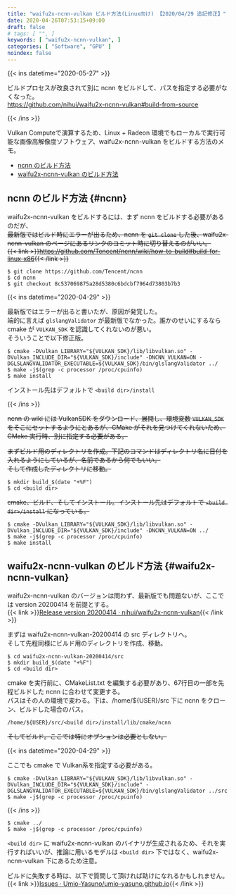 ```yaml
---
title: "waifu2x-ncnn-vulkan ビルド方法(Linux向け) 【2020/04/29 追記修正】"
date: 2020-04-26T07:53:15+09:00
draft: false
# tags: [ "", ]
keywords: [ "waifu2x-ncnn-vulkan", ]
categories: [ "Software", "GPU" ]
noindex: false
---
```


{{< ins datetime="2020-05-27" >}}

ビルドプロセスが改良されて別に ncnn をビルドして、パスを指定する必要がなくなった。  
<https://github.com/nihui/waifu2x-ncnn-vulkan#build-from-source>  

{{< /ins >}}

Vulkan Computeで演算するため、Linux + Radeon 環境でもローカルで実行可能な画像高解像度ソフトウェア、waifu2x-ncnn-vulkan をビルドする方法のメモ。

 * [ncnn のビルド方法](#ncnn)
 * [waifu2x-ncnn-vulkan のビルド方法](#waifu2x-ncnn-vulkan)

## ncnn のビルド方法 {#ncnn}
waifu2x-ncnn-vulkan をビルドするには、まず ncnn をビルドする必要があるのだが、  
<del>最新版ではビルド時にエラーが出るため、ncnn を `git clone` した後、waifu2x-ncnn-vulkan のページにあるリンクのコミット時に切り替えるのがいい。  
{{< link >}}<https://github.com/Tencent/ncnn/wiki/how-to-build#build-for-linux-x86>{{< /link >}}

	$ git clone https://github.com/Tencent/ncnn
	$ cd ncnn
	$ git checkout 8c537069875a28d5380c6bdcbf7964d73803b7b3
</del>

{{< ins datetime="2020-04-29" >}}

最新版ではエラーが出ると書いたが、原因が発覚した。  
端的に言えば `glslangValidator` が最新版でなかった。誰かのせいにするなら cmake が `VULKAN_SDK` を認識してくれないのが悪い。  
そういうことで以下修正版。

	$ cmake -DVulkan_LIBRARY="${VULKAN_SDK}/lib/libvulkan.so" -DVulkan_INCLUDE_DIR="${VULKAN_SDK}/include" -DNCNN_VULKAN=ON -DGLSLANGVALIDATOR_EXECUTABLE=${VULKAN_SDK}/bin/glslangValidator ../
	$ make -j$(grep -c processor /proc/cpuinfo)
	$ make install

インストール先はデフォルトで `<build dir>/install`

{{< /ins >}}

<del>ncnn の wiki には VulkanSDK をダウンロード、展開し、環境変数 `VULKAN_SDK` をそこにセットするようにとあるが、CMake がそれを見つけてくれないため、CMake 実行時、別に指定する必要がある。</del>  

<del>まずビルド用のディレクトリを作成。下記のコマンドはディレクトリ名に日付を入れるようにしているが、名前であるから何でもいい。  
そして作成したディレクトリに移動。</del>

	$ mkdir build_$(date "+%F")
	$ cd <build dir>

<del>cmake、ビルド、そしてインストール。インストール先はデフォルトで `<build dir>/install` になっている。</del>  

	$ cmake -DVulkan_LIBRARY="${VULKAN_SDK}/lib/libvulkan.so" -DVulkan_INCLUDE_DIR="${VULKAN_SDK}/include" -DNCNN_VULKAN=ON ../
	$ make -j$(grep -c processor /proc/cpuinfo)
	$ make install

## waifu2x-ncnn-vulkan のビルド方法 {#waifu2x-ncnn-vulkan}
waifu2x-ncnn-vulkan のバージョンは問わず、最新版でも問題ないが、ここでは version 20200414 を前提とする。  
{{< link >}}[Release version 20200414 · nihui/waifu2x-ncnn-vulkan](https://github.com/nihui/waifu2x-ncnn-vulkan/releases/tag/20200414){{< /link >}}

まずは waifu2x-ncnn-vulkan-20200414 の src ディレクトリへ。  
そして先程同様にビルド用のディレクトリを作成、移動。

	$ cd waifu2x-ncnn-vulkan-20200414/src
	$ mkdir build_$(date "+%F")
	$ cd <build dir>

cmake を実行前に、CMakeList.txt を編集する必要があり、67行目の一部を先程ビルドした ncnn に合わせて変更する。  
パスはその人の環境で変わる。下は、/home/${USER}/src 下に ncnn をクローン、ビルドした場合のパス。  

	/home/${USER}/src/<build dir>/install/lib/cmake/ncnn

<del>そしてビルド。ここでは特にオプションは必要としない。</del>

{{< ins datetime="2020-04-29" >}}

ここでも cmake で Vulkan系を指定する必要がある。  

	$ cmake -DVulkan_LIBRARY="${VULKAN_SDK}/lib/libvulkan.so" -DVulkan_INCLUDE_DIR="${VULKAN_SDK}/include" -DGLSLANGVALIDATOR_EXECUTABLE=${VULKAN_SDK}/bin/glslangValidator ../src
	$ make -j$(grep -c processor /proc/cpuinfo)

{{< /ins >}}

	$ cmake ../
	$ make -j$(grep -c processor /proc/cpuinfo)

`<build dir>` に waifu2x-ncnn-vulkan のバイナリが生成されるため、それを実行すればいいが、推論に用いるモデルは `<build dir>` 下ではなく、waifu2x-ncnn-vulkan 下にあるため注意。  

ビルドに失敗する時は、以下で質問して頂ければ助けになれるかもしれません。  
{{< link >}}[Issues · Umio-Yasuno/umio-yasuno.github.io](https://github.com/Umio-Yasuno/umio-yasuno.github.io/issues){{< /link >}}
